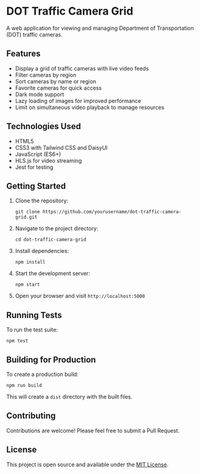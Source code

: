 # DOT Traffic Camera Grid

A web application for viewing and managing Department of Transportation (DOT) traffic cameras.

## Features

- Display a grid of traffic cameras with live video feeds
- Filter cameras by region
- Sort cameras by name or region
- Favorite cameras for quick access
- Dark mode support
- Lazy loading of images for improved performance
- Limit on simultaneous video playback to manage resources

## Technologies Used

- HTML5
- CSS3 with Tailwind CSS and DaisyUI
- JavaScript (ES6+)
- HLS.js for video streaming
- Jest for testing

## Getting Started

1. Clone the repository:
   ```
   git clone https://github.com/yourusername/dot-traffic-camera-grid.git
   ```

2. Navigate to the project directory:
   ```
   cd dot-traffic-camera-grid
   ```

3. Install dependencies:
   ```
   npm install
   ```

4. Start the development server:
   ```
   npm start
   ```

5. Open your browser and visit `http://localhost:5000`

## Running Tests

To run the test suite:

```
npm test
```

## Building for Production

To create a production build:

```
npm run build
```

This will create a `dist` directory with the built files.

## Contributing

Contributions are welcome! Please feel free to submit a Pull Request.

## License

This project is open source and available under the [MIT License](LICENSE).